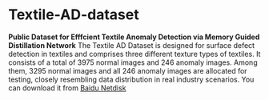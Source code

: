 # Textile-AD-dataset
**Public Dataset for Efffcient Textile Anomaly Detection via Memory Guided Distillation Network** 
The Textile AD Dataset is designed for surface defect detection in textiles and comprises three different texture types of textiles. It consists of a total of 3975 normal images and 246 anomaly images. Among them, 3295 normal images and all 246 anomaly images are allocated for testing, closely resembling data distribution in real industry scenarios. You can download it from [Baidu Netdisk](https://pan.baidu.com/s/1YJDJMEEicXfHo8hPYi1z_Q?pwd=vecy )
